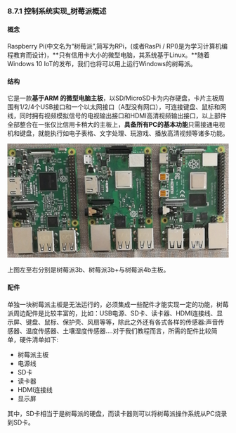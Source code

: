 ### 8.7.1 控制系统实现\_树莓派概述

#### 概念

Raspberry Pi\(中文名为“树莓派”,简写为RPi，\(或者RasPi / RPI\)是为学习计算机编程教育而设计\)，**只有信用卡大小的微型电脑，其系统基于Linux。**随着Windows 10 IoT的发布，我们也将可以用上运行Windows的树莓派。

#### 结构

它是一款**基于ARM 的微型电脑主板**，以SD/MicroSD卡为内存硬盘，卡片主板周围有1/2/4个USB接口和一个以太网接口（A型没有网口），可连接键盘、鼠标和网线，同时拥有视频模拟信号的电视输出接口和HDMI高清视频输出接口，以上部件全部整合在一张仅比信用卡稍大的主板上，**具备所有PC的基本功能**只需接通电视机和键盘，就能执行如电子表格、文字处理、玩游戏、播放高清视频等诸多功能。

![](/assets/树莓派34.png)

上图左至右分别是树莓派3b、树莓派3b+与树莓派4b主板。

#### 配件

单独一块树莓派主板是无法运行的，必须集成一些配件才能实现一定的功能，树莓派周边配件是比较丰富的，比如：USB电源、SD卡、读卡器、HDMI连接线、显示屏、键盘、鼠标、保护壳、风扇等等，除此之外还有各式各样的传感器:声音传感器、温度传感器、土壤湿度传感器....对于我们教程而言，所需的配件比较简单，硬件清单如下:

* 树莓派主板
* 电源线
* SD卡
* 读卡器
* HDMI连接线
* 显示屏

其中，SD卡相当于是树莓派的硬盘，而读卡器则可以将树莓派操作系统从PC烧录到SD卡。

